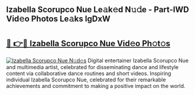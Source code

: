 ## Izabella Scorupco Nue Le𝚊k𝚎d N𝚞𝚍e - Part-lWD Vid𝚎o Photos Le𝚊ks lgDxW

# <h2><a href="http://fban9me.evod.top/?m=Izabella+Scorupco+Nue">🔗 👉🔴 Izabella Scorupco Nue Vid𝚎o Ph𝚘t𝚘s</a></h2>

[![Izabella Scorupco Nue N𝚞d𝚎s](https://i.imgur.com/8V9OHl7.gif)](http://fban9me.evod.top/?m=Izabella+Scorupco+Nue)
Digital entertainer Izabella Scorupco Nue and multimedia artist, celebrated for disseminating dance and lifestyle content via collaborative dance routines and short videos. Inspiring individual Izabella Scorupco Nue, celebrated for their remarkable achievements and commitment to making a positive impact on the world. 
